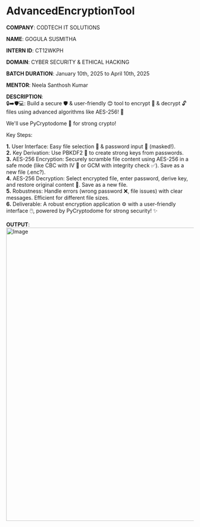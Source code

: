 # AdvancedEncryptionTool                                                                                                                                                          

**COMPANY**: CODTECH IT SOLUTIONS                                                                                                                                                 

**NAME**: GOGULA SUSMITHA                                                                                                                                                         

**INTERN ID**: CT12WKPH                                                                                                                                                           

**DOMAIN**: CYBER SECURITY & ETHICAL HACKING                                                                                                                                      

**BATCH DURATION**: January 10th, 2025 to April 10th, 2025                                                                                                                       

**MENTOR**: Neela Santhosh Kumar  

**DESCRIPTION**:                                                                                                                                                                
🔒➡️🛡️💻: Build a secure 🛡️ & user-friendly 😊 tool to encrypt 🤫 & decrypt 🔓 files using advanced algorithms like AES-256! 💪

We'll use PyCryptodome 🐍 for strong crypto!

Key Steps:

**1.** User Interface: Easy file selection 📂 & password input 🔑 (masked!).                                                                                                 
**2.** Key Derivation: Use PBKDF2 🧂 to create strong keys from passwords.                                                                                                    
**3.** AES-256 Encryption: Securely scramble file content using AES-256 in a safe mode (like CBC with IV 💉 or GCM with integrity check ✅). Save as a new file (.enc?).     
**4.** AES-256 Decryption: Select encrypted file, enter password, derive key, and restore original content 📄. Save as a new file.                                            
**5.** Robustness: Handle errors (wrong password ❌, file issues) with clear messages. Efficient for different file sizes.                                                    
**6.** Deliverable: A robust encryption application ⚙️ with a user-friendly interface 🖱️, powered by PyCryptodome for strong security! ✨  

                                                                                                                                                                              
**OUTPUT**: <img width="789" alt="Image" src="https://github.com/user-attachments/assets/4cf52368-c265-4f88-93ae-137ff03b5262" />
